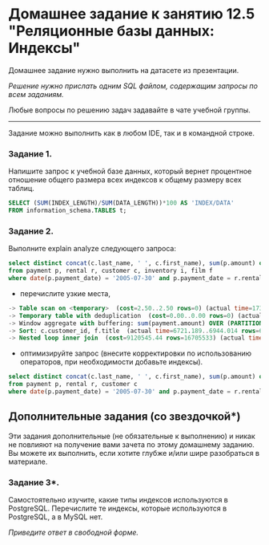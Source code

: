 # Домашнее задание к занятию 12.5 "Реляционные базы данных: Индексы"

Домашнее задание нужно выполнить на датасете из презентации.

*Решение нужно прислать одним SQL файлом, содержащим запросы по всем заданиям.*

Любые вопросы по решению задач задавайте в чате учебной группы.

---

Задание можно выполнить как в любом IDE, так и в командной строке.

### Задание 1.

Напишите запрос к учебной базе данных, который вернет процентное отношение общего размера всех индексов к общему размеру всех таблиц.

```sql
SELECT (SUM(INDEX_LENGTH)/SUM(DATA_LENGTH))*100 AS 'INDEX/DATA'
FROM information_schema.TABLES t;
```

### Задание 2.

Выполните explain analyze следующего запроса:
```sql
select distinct concat(c.last_name, ' ', c.first_name), sum(p.amount) over (partition by c.customer_id, f.title)
from payment p, rental r, customer c, inventory i, film f
where date(p.payment_date) = '2005-07-30' and p.payment_date = r.rental_date and r.customer_id = c.customer_id and i.inventory_id = r.inventory_id
```
- перечислите узкие места,
```sql
-> Table scan on <temporary>  (cost=2.50..2.50 rows=0) (actual time=17353.874..17353.901 rows=200 loops=1)
-> Temporary table with deduplication  (cost=0.00..0.00 rows=0) (actual time=17353.872..17353.872 rows=391 loops=1)
-> Window aggregate with buffering: sum(payment.amount) OVER (PARTITION BY c.customer_id,f.title )   (actual time=6721.224..16842.623 rows=642000 loops=1)
-> Sort: c.customer_id, f.title  (actual time=6721.189..6944.014 rows=642000 loops=1)
-> Nested loop inner join  (cost=9120545.44 rows=16705533) (actual time=0.443..3796.075 rows=642000 loops=1)
```                            
- оптимизируйте запрос (внесите корректировки по использованию операторов, при необходимости добавьте индексы).
```sql
select distinct concat(c.last_name, ' ', c.first_name), sum(p.amount) over (partition by c.customer_id)
from payment p, rental r, customer c
where date(p.payment_date) = '2005-07-30' and p.payment_date = r.rental_date and r.customer_id = c.customer_id
```

## Дополнительные задания (со звездочкой*)
Эти задания дополнительные (не обязательные к выполнению) и никак не повлияют на получение вами зачета по этому домашнему заданию. Вы можете их выполнить, если хотите глубже и/или шире разобраться в материале.

### Задание 3*.

Самостоятельно изучите, какие типы индексов используются в PostgreSQL. Перечислите те индексы, которые используются в PostgreSQL, а в MySQL нет.

*Приведите ответ в свободной форме.*
